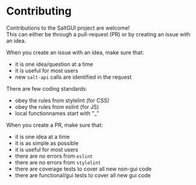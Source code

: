 # Contributing

Contributions to the SaltGUI project are welcome!<br>
This can either be through a pull-request (PR) or by creating an issue with an idea.

When you create an issue with an idea, make sure that:
* it is one idea/question at a time
* it is useful for most users
* new `salt-api` calls are identified in the request

There are few coding standards:
* obey the rules from stylelint (for CSS)
* obey the rules from eslint (for JS)
* local functionnames start with "_"

When you create a PR, make sure that:
* it is one idea at a time
* it is as simple as possible
* it is useful for most users
* there are no errors from `eslint`
* there are no errors from `stylelint`
* there are coverage tests to cover all new non-gui code
* there are functional/gui tests to cover all new gui code
